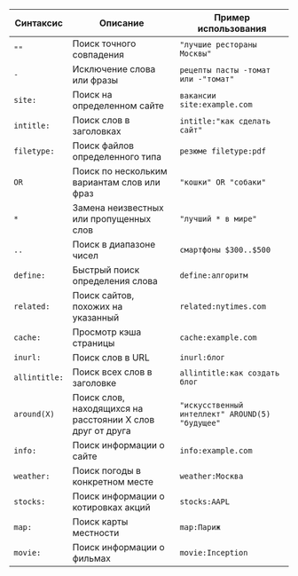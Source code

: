 <table>
<thead>
<tr>
<th>Синтаксис</th>
<th>Описание</th>
<th>Пример использования</th>
</tr>
</thead>
<tbody>
<tr>
<td><code>""</code></td>
<td>Поиск точного совпадения</td>
<td><code>"лучшие рестораны Москвы"</code></td>
</tr>
<tr>
<td><code>-</code></td>
<td>Исключение слова или фразы</td>
<td><code>рецепты пасты -томат или -"томат"</code></td>
</tr>
<tr>
<td><code>site:</code></td>
<td>Поиск на определенном сайте</td>
<td><code>вакансии site:example.com</code></td>
</tr>
<tr>
<td><code>intitle:</code></td>
<td>Поиск слов в заголовках</td>
<td><code>intitle:"как сделать сайт"</code></td>
</tr>
<tr>
<td><code>filetype:</code></td>
<td>Поиск файлов определенного типа</td>
<td><code>резюме filetype:pdf</code></td>
</tr>
<tr>
<td><code>OR</code></td>
<td>Поиск по нескольким вариантам слов или фраз</td>
<td><code>"кошки" OR "собаки"</code></td>
</tr>
<tr>
<td><code>*</code></td>
<td>Замена неизвестных или пропущенных слов</td>
<td><code>"лучший * в мире"</code></td>
</tr>
<tr>
<td><code>..</code></td>
<td>Поиск в диапазоне чисел</td>
<td><code>смартфоны $300..$500</code></td>
</tr>
<tr>
<td><code>define:</code></td>
<td>Быстрый поиск определения слова</td>
<td><code>define:алгоритм</code></td>
</tr>
<tr>
<td><code>related:</code></td>
<td>Поиск сайтов, похожих на указанный</td>
<td><code>related:nytimes.com</code></td>
</tr>
<tr>
<td><code>cache:</code></td>
<td>Просмотр кэша страницы</td>
<td><code>cache:example.com</code></td>
</tr>
<tr>
<td><code>inurl:</code></td>
<td>Поиск слов в URL</td>
<td><code>inurl:блог</code></td>
</tr>
<tr>
<td><code>allintitle:</code></td>
<td>Поиск всех слов в заголовке</td>
<td><code>allintitle:как создать блог</code></td>
</tr>
<tr>
<td><code>around(X)</code></td>
<td>Поиск слов, находящихся на расстоянии X слов друг от друга</td>
<td><code>"искусственный интеллект" AROUND(5) "будущее"</code></td>
</tr>
<tr>
<td><code>info:</code></td>
<td>Поиск информации о сайте</td>
<td><code>info:example.com</code></td>
</tr>
<tr>
<td><code>weather:</code></td>
<td>Поиск погоды в конкретном месте</td>
<td><code>weather:Москва</code></td>
</tr>
<tr>
<td><code>stocks:</code></td>
<td>Поиск информации о котировках акций</td>
<td><code>stocks:AAPL</code></td>
</tr>
<tr>
<td><code>map:</code></td>
<td>Поиск карты местности</td>
<td><code>map:Париж</code></td>
</tr>
<tr>
<td><code>movie:</code></td>
<td>Поиск информации о фильмах</td>
<td><code>movie:Inception</code></td>
</tr>
</tbody>
</table>